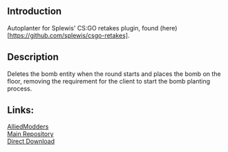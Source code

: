 ## Introduction

Autoplanter for Splewis' CS:GO retakes plugin, found (here)[https://github.com/splewis/csgo-retakes].

## Description

Deletes the bomb entity when the round starts and places the bomb on the floor, removing the requirement for the client to start the bomb planting process.

## Links:

[AlliedModders](https://forums.alliedmods.net/showthread.php?t=302163)  
[Main Repository](https://github.com/Technoblazed/sm-autoplant)  
[Direct Download](https://github.com/Technoblazed/sm-autoplant/archive/master.zip)
